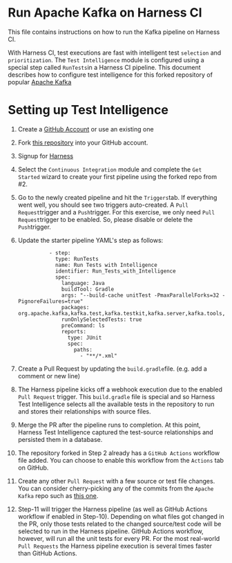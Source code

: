# Run Apache Kafka on Harness CI

This file contains instructions on how to run the Kafka pipeline on Harness CI.

With Harness CI, test executions are fast with intelligent test `selection` and `prioritization`. The `Test Intelligence` module is configured using a special step called `RunTests`in a Harness CI pipeline. This document describes how to configure test intelligence for this forked repository of popular [Apache Kafka](https://github.com/apache/kafka)


# Setting up Test Intelligence

 1. Create a [GitHub Account](https://github.com) or use an existing one
 2. Fork [this repository](https://github.com/harness-community/kafka-demo/fork) into your GitHub account. 
 3. Signup for [Harness](https://app.harness.io/auth/#/signup)
 4. Select the `Continuous Integration` module and complete the `Get Started` wizard to create your first pipeline using the forked repo from #2.
 5. Go to the newly created pipeline and hit the `Triggers`tab. If everything went well, you should see two triggers auto-created. A `Pull Request`trigger and a `Push`trigger. For this exercise, we only need `Pull Request`trigger to be enabled. So, please disable or delete the `Push`trigger.
 6. Update the starter pipeline YAML's step as follows:

                  - step:
                    type: RunTests
                    name: Run Tests with Intelligence
                    identifier: Run_Tests_with_Intelligence
                    spec:
                      language: Java
                      buildTool: Gradle
                      args: "--build-cache unitTest -PmaxParallelForks=32 -PignoreFailures=true"
                      packages: org.apache.kafka,kafka.test,kafka.testkit,kafka.server,kafka.tools,kafka.examples,test.plugins
                      runOnlySelectedTests: true
                      preCommand: ls
                      reports:
                        type: JUnit
                        spec:
                          paths:
                            - "**/*.xml"
7. Create a Pull Request by updating the `build.gradle`file. (e.g. add a comment or new line)
8. The Harness pipeline kicks off a webhook execution due to the enabled `Pull Request` trigger. This `build.gradle` file is special and so Harness Test Intelligence selects all the available tests in the repository to run and stores their relationships with source files.
9. Merge the PR after the pipeline runs to completion. At this point, Harness Test Intelligence captured the test-source relationships and persisted them in a database.
10. The repository forked in Step 2 already has a `GitHub Actions` workflow file added. You can choose to enable this workflow from the `Actions` tab on GitHub.
11. Create any other `Pull Request` with a few source or test file changes. You can consider cherry-picking any of the commits from the `Apache Kafka` repo such as [this one](https://github.com/harness-community/kafka/pull/2).
12. Step-11 will trigger the Harness pipeline (as well as GitHub Actions workflow if enabled in Step-10). Depending on what files got changed in the PR, only those tests related to the changed source/test code will be selected to run in the Harness pipeline. GitHub Actions workflow, however, will run all the unit tests for every PR. For the most real-world `Pull Requests` the Harness pipeline execution is several times faster than GitHub Actions.
